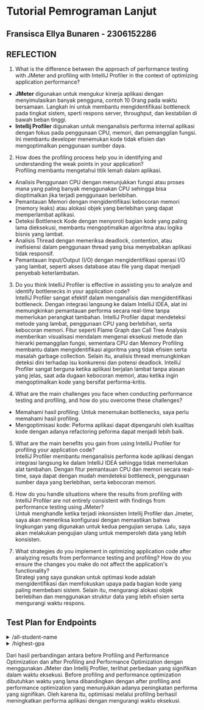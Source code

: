 # Tutorial Pemrograman Lanjut
## Fransisca Ellya Bunaren - 2306152286

## REFLECTION
1. What is the difference between the approach of performance testing with JMeter and profiling with IntelliJ Profiler in the context of optimizing application performance?<br>

* <b>JMeter</b> digunakan untuk mengukur kinerja aplikasi dengan menyimulasikan banyak pengguna, contoh 10 0rang pada waktu bersamaan. Langkah ini untuk membantu mengidentifikasi bottleneck pada tingkat sistem, sperti respons server, throughput, dan kestabilan di bawah beban tinggi.
* <b>Intellij Profiler</b> digunakan untuk menganalisis performa internal aplikasi dengan fokus pada penggunaan CPU, memori, dan pemanggilan fungsi. Ini membantu developer menemukan kode tidak efisien dan mengoptimalkan penggunaan sumber daya. 

2. How does the profiling process help you in identifying and understanding the weak points in your application?<br>
Profiling membantu mengetahui titik lemah dalam aplikasi.
* Analisis Penggunaan CPU dengan menunjukkan fungsi atau proses mana yang paling banyak menggunakan CPU sehingga bisa dioptimalkan jika terjadi penggunaan berlebihan. 
* Pemantauan Memori dengan mengidentifikasi kebocoran memori (memory leaks) atau alokasi objek yang berlebihan yang dapat memperlambat aplikasi. 
* Deteksi Bottleneck Kode dengan menyoroti bagian kode yang paling lama dieksekusi, membantu mengoptimalkan algoritma atau logika bisnis yang lambat. 
* Analisis Thread dengan memeriksa deadlock, contention, atau inefisiensi dalam penggunaan thread yang bisa menyebabkan aplikasi tidak responsif. 
* Pemantauan Input/Output (I/O) dengan mengidentifikasi operasi I/O yang lambat, seperti akses database atau file yang dapat menjadi penyebab keterlambatan.

3. Do you think IntelliJ Profiler is effective in assisting you to analyze and identify bottlenecks in your application code?
<br>IntelliJ Profiler sangat efektif dalam menganalisis dan mengidentifikasi bottleneck. Dengan integrasi langsung ke dalam IntelliJ IDEA, alat ini memungkinkan pemantauan performa secara real-time tanpa memerlukan perangkat tambahan. IntelliJ Profiler dapat mendeteksi metode yang lambat, penggunaan CPU yang berlebihan, serta kebocoran memori. Fitur seperti Flame Graph dan Call Tree Analysis memberikan visualisasi mendalam mengenai eksekusi metode dan hierarki pemanggilan fungsi, sementara CPU dan Memory Profiling membantu dalam mengidentifikasi algoritma yang tidak efisien serta masalah garbage collection. Selain itu, analisis thread memungkinkan deteksi dini terhadap isu konkurensi dan potensi deadlock. IntelliJ Profiler sangat berguna ketika aplikasi berjalan lambat tanpa alasan yang jelas, saat ada dugaan kebocoran memori, atau ketika ingin mengoptimalkan kode yang bersifat performa-kritis.


4. What are the main challenges you face when conducting performance testing and profiling, and how do you overcome these challenges?<br>
* Memahami hasil profiling: Untuk menemukan bottlenecks, saya perlu memahami hasil profiling.
* Mengoptimisasi kode: Peforma aplikasi dapat dipengaruhi oleh kualitas kode dengan adanya refactoring peforma dapat menjadi lebih baik.

5. What are the main benefits you gain from using IntelliJ Profiler for profiling your application code?
<br>IntelliJ Profiler membantu menganalisis performa kode aplikasi dengan integrasi langsung ke dalam IntelliJ IDEA sehingga tidak memerlukan alat tambahan. Dengan fitur pemantauan CPU dan memori secara real-time, saya dapat dengan mudah mendeteksi bottleneck, penggunaan sumber daya yang berlebihan, serta kebocoran memori.


6. How do you handle situations where the results from profiling with IntelliJ Profiler are not entirely consistent with findings from performance testing using JMeter?
<br>Untuk menghandle ketika terjadi inkonsisten Intellij Profiler dan Jmeter, saya akan memeriksa konfigurasi dengan memastikan bahwa lingkungan yang digunakan untuk kedua pengujian serupa. Lalu, saya akan melakukan pengujian ulang untuk memperoleh data yang lebih konsisten. 


7. What strategies do you implement in optimizing application code after analyzing results from performance testing and profiling? How do you ensure the changes you make do not affect the application's functionality?
<br>Strategi yang saya gunakan untuk optimasi kode adalah mengidentifikasi dan memfokuskan upaya pada bagian kode yang paling membebani sistem. Selain itu, mengurangi alokasi objek berlebihan dan menggunakan struktur data yang lebih efisien serta mengurangi waktu respons.

## Test Plan for Endpoints
<details>
<summary> /all-student-name</summary>
<b>Before Profiling and Performance Optimization</b>

* <b>View Results Tree</b>
  ![Screenshot 2025-03-13 081030](https://github.com/user-attachments/assets/42c50ad7-0a91-4192-8b7a-b503355545f6)


* <b>View Results in Table</b>
  ![Screenshot 2025-03-13 081043](https://github.com/user-attachments/assets/7b86c19c-66ec-49e4-832d-3739264342dc)

* <b>Summary Report</b>
  ![Screenshot 2025-03-13 081053](https://github.com/user-attachments/assets/8b5561fa-ae78-421b-a28a-20dbbb98f8e3)

* <b>Graph Results</b>
  ![Screenshot 2025-03-13 081105](https://github.com/user-attachments/assets/0999220d-fa2a-496c-8c6d-2f0f8f5edd20)

* Test Result JMeter
  ![Screenshot 2025-03-13 081214](https://github.com/user-attachments/assets/94dbc9f4-6da1-44d3-8f04-4c5796510881)

<b>After Profiling and Performance Optimization</b>

* <b>View Results Tree</b>
  ![Screenshot 2025-03-13 081715](https://github.com/user-attachments/assets/ce8ab15b-c47b-46b2-886a-a0547563ef3c)

* <b>View Results in Table</b>
  ![Screenshot 2025-03-13 081724](https://github.com/user-attachments/assets/bf1f5766-f243-4621-842f-e2d9653b0466)

* <b>Summary Report</b>
  ![Screenshot 2025-03-13 081734](https://github.com/user-attachments/assets/7a37f6d0-71bd-4085-8653-e9780c68b828)

* <b>Graph Results</b>
  ![Screenshot 2025-03-13 081741](https://github.com/user-attachments/assets/e3d395ba-02d7-4bb4-ad1b-8865839c3524)

* Test Result JMeter
  ![Screenshot 2025-03-13 081846](https://github.com/user-attachments/assets/a34f663f-8e37-47b1-a940-41a26a6950bc)

</details>

<details>
<summary> /highest-gpa</summary>
<b>Before Profiling and Performance Optimization</b>

* <b>View Results Tree</b>
  ![Screenshot 2025-03-13 081310](https://github.com/user-attachments/assets/669b2904-a781-485b-adfa-294ccfb905f8)

* <b>View Results in Table</b>
  ![Screenshot 2025-03-13 081324](https://github.com/user-attachments/assets/e570afe5-28d0-4129-b4b3-4909f1a191d8)

* <b>Summary Report</b>
  ![Screenshot 2025-03-13 081337](https://github.com/user-attachments/assets/fefdb95a-e895-423e-a809-d12ff7a9841c)

* <b>Graph Results</b>
  ![Screenshot 2025-03-13 081349](https://github.com/user-attachments/assets/dae28e47-43a3-464d-9d5f-67dfc03e6744)

* Test Result JMeter
  ![Screenshot 2025-03-13 081418](https://github.com/user-attachments/assets/aac10a04-f1f1-410d-a145-66ebe7f76a24)

<b>After Profiling and Performance Optimization</b>

* <b>View Results Tree</b>
  ![Screenshot 2025-03-13 081922](https://github.com/user-attachments/assets/eb90d008-7a0d-4a49-8a60-d7b63e13276e)

* <b>View Results in Table</b>
  ![Screenshot 2025-03-13 081930](https://github.com/user-attachments/assets/1a2ea0f0-efde-40c4-b887-a03097671486)

* <b>Summary Report</b>
  ![Screenshot 2025-03-13 081937](https://github.com/user-attachments/assets/68ca66a1-19bf-440a-b516-dd3594baeb15)

* <b>Graph Results</b>
  ![Screenshot 2025-03-13 081948](https://github.com/user-attachments/assets/76f29b96-0cc0-43ab-af06-7dcf18801fb2)

* Test Result JMeter
  ![Screenshot 2025-03-13 082024](https://github.com/user-attachments/assets/2c3cfad7-2b9e-4494-999d-a57ba83e041f)

</details>

Dari hasil perbandingan antara before Profiling and Performance Optimization dan after Profiling and Performance Optimization dengan menggunakan JMeter dan Intellij Profiler, terlihat perbedaan yang signifikan dalam waktu eksekusi. Before profiling and performance optimization dibutuhkan waktu yang lama dibandingkan dengan after profiling and performance optimization yang menunjukkan adanya peningkatan performa yang signifikan. Oleh karena itu, optimisasi melalui profiling berhasil meningkatkan performa aplikasi dengan mengurangi waktu eksekusi.
